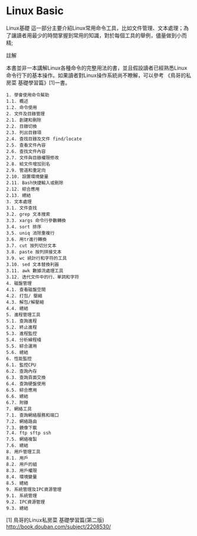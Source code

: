 # Linux Basic


Linux基礎
這一部分主要介紹Linux常用命令工具，比如文件管理、文本處理；為了讓讀者用最少的時間掌握到常用的知識，對於每個工具的舉例，儘量做到小而精;

註解

本書並非一本講解Linux各種命令的完整用法的書，並且假設讀者已經熟悉Linux命令行下的基本操作。如果讀者對Linux操作系統尚不瞭解，可以參考 《鳥哥的私房菜 基礎學習篇》[1]一書。
```
1. 學會使用命令幫助
1.1. 概述
1.2. 命令使用
2. 文件及目錄管理
2.1. 創建和刪除
2.2. 目錄切換
2.3. 列出目錄項
2.4. 查找目錄及文件 find/locate
2.5. 查看文件內容
2.6. 查找文件內容
2.7. 文件與目錄權限修改
2.8. 給文件增加別名
2.9. 管道和重定向
2.10. 設置環境變量
2.11. Bash快捷輸入或刪除
2.12. 綜合應用
2.13. 總結
3. 文本處理
3.1. 文件查找
3.2. grep 文本搜索
3.3. xargs 命令行參數轉換
3.4. sort 排序
3.5. uniq 消除重複行
3.6. 用tr進行轉換
3.7. cut 按列切分文本
3.8. paste 按列拼接文本
3.9. wc 統計行和字符的工具
3.10. sed 文本替換利器
3.11. awk 數據流處理工具
3.12. 迭代文件中的行、單詞和字符
4. 磁盤管理
4.1. 查看磁盤空間
4.2. 打包/ 壓縮
4.3. 解包/解壓縮
4.4. 總結
5. 進程管理工具
5.1. 查詢進程
5.2. 終止進程
5.3. 進程監控
5.4. 分析線程棧
5.5. 綜合運用
5.6. 總結
6. 性能監控
6.1. 監控CPU
6.2. 查詢內存
6.3. 查詢頁面交換
6.4. 查詢硬盤使用
6.5. 綜合應用
6.6. 總結
6.7. 附錄
7. 網絡工具
7.1. 查詢網絡服務和端口
7.2. 網絡路由
7.3. 鏡像下載
7.4. ftp sftp ssh
7.5. 網絡複製
7.6. 總結
8. 用戶管理工具
8.1. 用戶
8.2. 用戶的組
8.3. 用戶權限
8.4. 環境變量
8.5. 總結
9. 系統管理及IPC資源管理
9.1. 系統管理
9.2. IPC資源管理
9.3. 總結
```
[1]	鳥哥的Linux私房菜 基礎學習篇(第二版) http://book.douban.com/subject/2208530/

